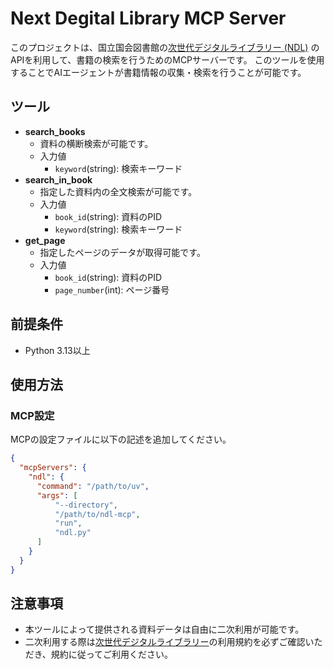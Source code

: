 # Next Degital Library MCP Server

このプロジェクトは、国立国会図書館の[次世代デジタルライブラリー (NDL)](https://lab.ndl.go.jp) のAPIを利用して、書籍の検索を行うためのMCPサーバーです。
このツールを使用することでAIエージェントが書籍情報の収集・検索を行うことが可能です。

## ツール

- **search_books**
  - 資料の横断検索が可能です。
  - 入力値
    - `keyword`(string): 検索キーワード
- **search_in_book**
  - 指定した資料内の全文検索が可能です。
  - 入力値
    - `book_id`(string): 資料のPID
    - `keyword`(string): 検索キーワード
- **get_page**
  - 指定したページのデータが取得可能です。
  - 入力値
    - `book_id`(string): 資料のPID
    - `page_number`(int): ページ番号

## 前提条件

- Python 3.13以上

## 使用方法

### MCP設定

MCPの設定ファイルに以下の記述を追加してください。

```json
{
  "mcpServers": {
    "ndl": {
      "command": "/path/to/uv",
      "args": [
          "--directory",
          "/path/to/ndl-mcp",
          "run",
          "ndl.py"
      ]
    }
  }
}
```

## 注意事項

- 本ツールによって提供される資料データは自由に二次利用が可能です。
- 二次利用する際は[次世代デジタルライブラリー](https://lab.ndl.go.jp/service/tsugidigi/)の利用規約を必ずご確認いただき、規約に従ってご利用ください。

